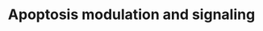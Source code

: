 ---
annotations:
- type: Pathway Ontology
  value: regulatory pathway
- type: Pathway Ontology
  value: signaling pathway
- type: Pathway Ontology
  value: apoptotic cell death pathway
authors:
- Felix555
- Khanspers
- Frances55
- MartijnVanIersel
- MaintBot
- Egonw
- Zari
- MirellaKalafati
- AlexanderPico
- Ryanmiller
- Marvin M2
- Fehrhart
- Ariutta
- Ddomingof
- Eweitz
description: Apoptosis, or cell death program, can be activated by various mechanisms
  within the extrinsic and the intrinsic pathway. While activation of cell death receptors
  leads to the engagement of the extrinsic pathway, the intrinsic pathway is activated
  by mitochondria during cellular stress, both  resulting in an activation of caspases.  In
  the present pathway we emphasized the activation of caspases by those two pathways
  in pancreatic cancer (PDAC) cells. Please notice, that PDAC cells are so called
  type-II cells. In these cells the activation of cell death receptors is not sufficient
  to activated caspases. By cleavage of Bid, type-II cells activate the intrinsic
  pathway as "amplification loop".   Proteins on this pathway have targeted assays
  available via the [https://assays.cancer.gov/available_assays?wp_id=WP1772 CPTAC
  Assay Portal]
last-edited: 2021-12-27
organisms:
- Homo sapiens
redirect_from:
- /index.php/Pathway:WP1772
- /instance/WP1772
schema-jsonld:
- '@context': https://schema.org/
  '@id': https://wikipathways.github.io/pathways/WP1772.html
  '@type': Dataset
  creator:
    '@type': Organization
    name: WikiPathways
  description: Apoptosis, or cell death program, can be activated by various mechanisms
    within the extrinsic and the intrinsic pathway. While activation of cell death
    receptors leads to the engagement of the extrinsic pathway, the intrinsic pathway
    is activated by mitochondria during cellular stress, both  resulting in an activation
    of caspases.  In the present pathway we emphasized the activation of caspases
    by those two pathways in pancreatic cancer (PDAC) cells. Please notice, that PDAC
    cells are so called type-II cells. In these cells the activation of cell death
    receptors is not sufficient to activated caspases. By cleavage of Bid, type-II
    cells activate the intrinsic pathway as "amplification loop".   Proteins on this
    pathway have targeted assays available via the [https://assays.cancer.gov/available_assays?wp_id=WP1772
    CPTAC Assay Portal]
  keywords:
  - CASP1
  - HTRA2
  - NFKBIA
  - CASP6
  - TNFRSF1A
  - BIRC7
  - FOS
  - PRKD1
  - PIDD
  - BLK
  - CAPNS1
  - MIR29B2
  - CYCS
  - TP53
  - DFFB
  - MYD88
  - TNFRSF10B
  - TRAF3
  - ERK
  - BCL2L2
  - FASLG
  - BIRC2
  - CDKN2A
  - IL1R2
  - APAF1
  - TRADD
  - PTRH2
  - IG20
  - HSPA1A
  - Ca2+
  - DFFA
  - BIRC6
  - HRK
  - NAIP
  - BMF
  - SEPTIN4
  - BCL2
  - JUN
  - BOK
  - DIABLO
  - CASP10
  - BIK
  - BBC3
  - CASP8
  - AIFM2
  - BAK1
  - IL1R1
  - IRAK1
  - PMAIP1
  - BAD
  - BAG3
  - CASP2
  - PEA15
  - BCL2A1
  - NIK
  - BNIP3
  - TRAF6
  - MCL1
  - PTPN13
  - BCL2L11
  - IKK
  - BID
  - ENDOG
  - FADD
  - MIR29B1
  - DAXX
  - BAX
  - MT-RNR2
  - BCL-XL
  - MAP3K5
  - TNFRSF25
  - CFLAR
  - TNFRSF11B
  - JNK
  - CASP9
  - BCL2L1
  - MADD
  - BIRC3
  - TNFRSF10A
  - XIAP
  - CRADD
  - AIFM1
  - TNFRSF10D
  - FAS
  - RIPK1
  - TNFRSF6B
  - BCL2L10
  - TNFRSF1B
  - TOLLIP
  - BIRC5
  - NFKB1
  - TNFRSF10C
  - CASP3
  - TNFSF10
  - CASP4
  - CASP7
  license: CC0
  name: Apoptosis modulation and signaling
seo: CreativeWork
title: Apoptosis modulation and signaling
wpid: WP1772
---